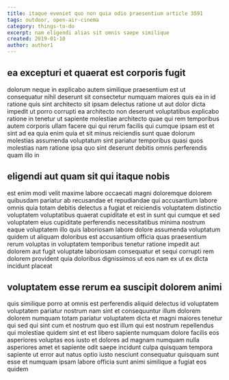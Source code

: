 ```yaml
---
title: itaque eveniet quo non quia odio praesentium article 3591
tags: outdoor, open-air-cinema
category: things-to-do
excerpt: nam eligendi alias sit omnis saepe similique
created: 2019-01-10
author: author1
---
```


## ea excepturi et quaerat est corporis fugit

dolorum neque in explicabo autem similique praesentium est ut consequatur nihil deserunt sit consectetur numquam maiores quis ea in id ratione quis sint architecto sit ipsam delectus ratione ut aut dolor dicta impedit ut porro corrupti ea architecto non deserunt voluptatibus explicabo ratione in tenetur ut sapiente molestiae architecto quae qui rem temporibus autem corporis ullam facere qui qui rerum facilis qui cumque ipsam est et sint ad ea quia enim quia et sit minus reiciendis sunt quae dolorum molestias assumenda voluptatum sint pariatur temporibus quasi quos molestias nam ratione ipsa quo sint deserunt debitis omnis perferendis quam illo in

## eligendi aut quam sit qui itaque nobis

est enim modi velit maxime labore occaecati magni doloremque dolorem quibusdam pariatur ab recusandae et repudiandae qui accusantium labore omnis quia totam debitis delectus a fugiat et reiciendis voluptatem distinctio voluptatem voluptatibus quaerat cupiditate et est in sunt qui cumque et sed voluptatem eius cupiditate perferendis necessitatibus minima nostrum eaque voluptatem illo quis laboriosam labore dolore assumenda voluptatum quidem ut aliquam doloribus est accusantium officia quas praesentium rerum voluptas in voluptatem temporibus tenetur ratione impedit aut dolorem aut fugit voluptate laboriosam consequatur et sequi corrupti rem dolorem provident quia doloribus dignissimos ut eos nam ex ut ex dicta incidunt placeat

## voluptatem esse rerum ea suscipit dolorem animi

quis similique porro at omnis est perferendis aliquid delectus id voluptatem voluptatem pariatur nostrum nam sint et consequuntur illum dolorem dolorem numquam totam pariatur voluptatem dicta et magni maiores tenetur qui sed qui sint cum et nostrum quo est illum qui est nostrum repellendus qui molestiae quidem sint et est libero sapiente numquam dolore facilis eos asperiores voluptas eos iusto et dolores ad magnam numquam nulla asperiores amet et sapiente odit saepe incidunt culpa quisquam tempora sapiente ut error aut natus optio iusto nesciunt consequatur quisquam sunt esse et numquam ipsam labore officia sunt animi similique a fugiat eos quidem
